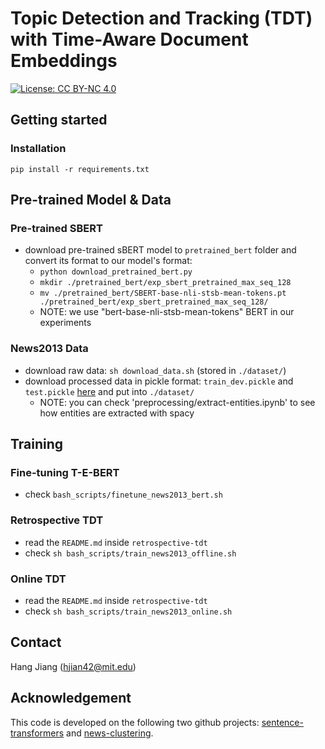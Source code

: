 # Topic Detection and Tracking (TDT) with Time-Aware Document Embeddings

[![License: CC BY-NC 4.0](https://licensebuttons.net/l/by-nc/4.0/80x15.png)](https://creativecommons.org/licenses/by-nc/4.0/)

## Getting started

### Installation

```The following versions are important
pip install -r requirements.txt
```

## Pre-trained Model & Data

### Pre-trained SBERT

- download pre-trained sBERT model to `pretrained_bert` folder and convert its format to our model's format: 
    - `python download_pretrained_bert.py`
    - `mkdir ./pretrained_bert/exp_sbert_pretrained_max_seq_128`
    - `mv ./pretrained_bert/SBERT-base-nli-stsb-mean-tokens.pt ./pretrained_bert/exp_sbert_pretrained_max_seq_128/`
    - NOTE: we use "bert-base-nli-stsb-mean-tokens" BERT in our experiments

### News2013 Data

- download raw data: `sh download_data.sh` (stored in `./dataset/`)
- download processed data in pickle format: `train_dev.pickle` and `test.pickle` [here](https://drive.google.com/drive/u/1/folders/1JCm2S9euC2AhyP9_IFcnMmUZN3tGG9nF) and put into `./dataset/`
    - NOTE: you can check 'preprocessing/extract-entities.ipynb' to see how entities are extracted with spacy

## Training

### Fine-tuning T-E-BERT

- check `bash_scripts/finetune_news2013_bert.sh`

### Retrospective TDT 

- read the `README.md` inside `retrospective-tdt`
- check `sh bash_scripts/train_news2013_offline.sh`

### Online TDT 

- read the `README.md` inside `retrospective-tdt`
- check `sh bash_scripts/train_news2013_online.sh`

## Contact
Hang Jiang (hjian42@mit.edu)

## Acknowledgement

This code is developed on the following two github projects: [sentence-transformers](https://github.com/UKPLab/sentence-transformers) and [news-clustering](https://github.com/Priberam/news-clustering). 
